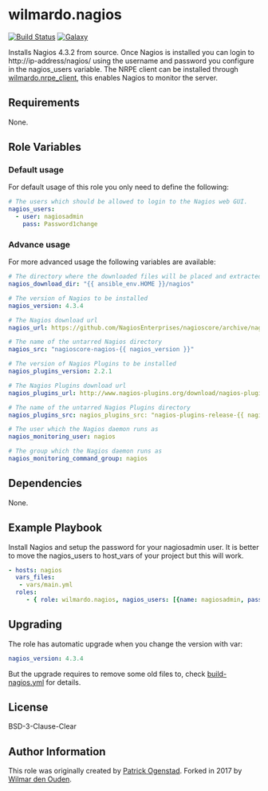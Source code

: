 # wilmardo.nagios

[![Build Status](https://travis-ci.org/wilmardo/ansible-role-nagios.svg?branch=master)](https://travis-ci.org/wilmardo/ansible-role-nagios)
[![Galaxy](https://img.shields.io/badge/galaxy-wilmardo.nagios-blue.svg)](https://galaxy.ansible.com/wilmardo/nagios/)

Installs Nagios 4.3.2 from source. Once Nagios is installed you can login to http://ip-address/nagios/ using the username and password you configure in the nagios_users variable.
The NRPE client can be installed through [wilmardo.nrpe_client](https://galaxy.ansible.com/wilmardo/nrpe-client/), this enables Nagios to monitor the server.

## Requirements

None.

## Role Variables

### Default usage

For default usage of this role you only need to define the following:
```yaml  
# The users which should be allowed to login to the Nagios web GUI.
nagios_users:
  - user: nagiosadmin
    pass: Password1change
```

### Advance usage

For more advanced usage the following variables are available:
```yaml
# The directory where the downloaded files will be placed and extracted.
nagios_download_dir: "{{ ansible_env.HOME }}/nagios"

# The version of Nagios to be installed    
nagios_version: 4.3.4

# The Nagios download url
nagios_url: https://github.com/NagiosEnterprises/nagioscore/archive/nagios-{{ nagios_version }}.tar.gz

# The name of the untarred Nagios directory
nagios_src: "nagioscore-nagios-{{ nagios_version }}"

# The version of Nagios Plugins to be installed
nagios_plugins_version: 2.2.1

# The Nagios Plugins download url
nagios_plugins_url: http://www.nagios-plugins.org/download/nagios-plugins-2.1.1.tar.gz

# The name of the untarred Nagios Plugins directory
nagios_plugins_src: nagios_plugins_src: "nagios-plugins-release-{{ nagios_plugins_version }}"

# The user which the Nagios daemon runs as
nagios_monitoring_user: nagios

# The group which the Nagios daemon runs as
nagios_monitoring_command_group: nagios
```

## Dependencies

None.

## Example Playbook

Install Nagios and setup the password for your nagiosadmin user.
It is better to move the nagios_users to host_vars of your project but this will work.
```yaml  
- hosts: nagios
  vars_files:
   - vars/main.yml
  roles:
     - { role: wilmardo.nagios, nagios_users: [{name: nagiosadmin, pass: Password1change}, {name: nagiosadmin1, organization: Password2change}] } }
```

## Upgrading

The role has automatic upgrade when you change the version with var:
```yaml  
nagios_version: 4.3.4
```

But the upgrade requires to remove some old files to, check [build-nagios.yml](tasks/build-nagios.yml) for details.

## License

BSD-3-Clause-Clear

## Author Information

This role was originally created by [Patrick Ogenstad](http://networklore.com).
Forked in 2017 by [Wilmar den Ouden](https://wilmardenouden.nl).
